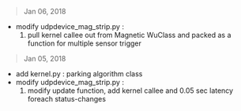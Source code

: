 > Jan 06, 2018

- modify udpdevice_mag_strip.py :
	1. pull kernel callee out from Magnetic WuClass and packed as a function for multiple sensor trigger

> Jan 05, 2018

- add kernel.py : parking algorithm class
- modify udpdevice_mag_strip.py :
	1. modify update function, add kernel callee and 0.05 sec latency foreach status-changes